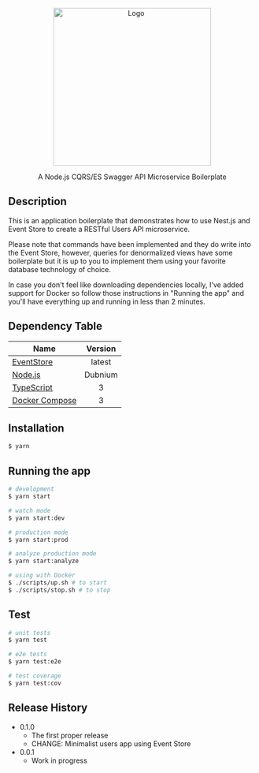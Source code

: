 <p align="center">
  <img src="https://cdn-images-1.medium.com/max/1200/1*feM_-VHhK670LlEQekesKg.png" width="320" alt="Logo" />
</p>
  
<p align="center">A Node.js CQRS/ES Swagger API Microservice Boilerplate</p>


## Description

This is an application boilerplate that demonstrates how to use Nest.js and Event Store to create a RESTful Users API microservice.

Please note that commands have been implemented and they do write into the Event Store, however, queries for denormalized views have some boilerplate but it is up to you to implement them using your favorite database technology of choice.

In case you don't feel like downloading dependencies locally, I've added support for Docker so follow those instructions in "Running the app" and you'll have everything up and running in less than 2 minutes.

## Dependency Table
| Name        | Version           |
| ------------- |:-------------: |
| [EventStore](https://eventstore.org)      | latest |
| [Node.js](https://nodejs.org)      | Dubnium      |
| [TypeScript](https://www.typescriptlang.org) | 3      |
| [Docker Compose](https://docker.com) | 3      |

## Installation

```bash
$ yarn
```

## Running the app

```bash
# development
$ yarn start

# watch mode
$ yarn start:dev

# production mode
$ yarn start:prod

# analyze production mode
$ yarn start:analyze

# using with Docker
$ ./scripts/up.sh # to start
$ ./scripts/stop.sh # to stop
```

## Test

```bash
# unit tests
$ yarn test

# e2e tests
$ yarn test:e2e

# test coverage
$ yarn test:cov
```

## Release History
* 0.1.0
    * The first proper release
    * CHANGE: Minimalist users app using Event Store
* 0.0.1
    * Work in progress